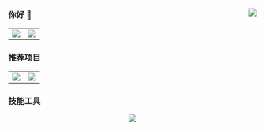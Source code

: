 ### 你好 👋<a href="https://github.com/Ktz-ali/Ktz-ali/blob/main/README.md"><img align="right" src="https://komarev.com/ghpvc/?username=HdShare&label=Views"></a>

<table align="center">
    <tr>
        <td align="center">
          <picture>
            <img src="https://github-readme-stats.vercel.app/api?hide_border=true&locale=cn&username=hdshare&show_icons=true&include_all_commits=true">
          </picture>
        </td>
        <td align="center">
          <picture>
            <img src="https://github-readme-stats.vercel.app/api/top-langs/?hide_border=true&locale=cn&username=hdshare&layout=compact&langs_count=12">
          </picture>
        </td>
    </tr>
</table>

### 推荐项目

<table align="center">
    <tr>
        <td align="center">
          <picture>
            <a href="https://github.com/HdShare/HdTool">
                <img src="https://github-readme-stats.vercel.app/api/pin/?hide_border=true&username=HdShare&repo=HdTool&show_owner=true">
            </a>
          </picture>
        </td>
        <td align="center">
          <picture>
            <a href="https://github.com/HdShare/HookGG">
                <img src="https://github-readme-stats.vercel.app/api/pin/?hide_border=true&username=HdShare&repo=HookGG&show_owner=true">
            </a>
          </picture>
        </td>
    </tr>
</table>

### 技能工具

<p align="center">
    <picture>
        <img src="https://skillicons.dev/icons?i=java,kotlin,py,lua,androidstudio,idea,pycharm,vscode&theme=light" />
    </picture>
</p>
